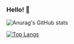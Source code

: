 ### Hello! 👋

![Anurag's GitHub stats](https://github-readme-stats.vercel.app/api?username=taleq&hide=stars,commits,prs,issues,contribs&show_icons=true&theme=tokyonight)

[![Top Langs](https://github-readme-stats.vercel.app/api/top-langs/?username=taleq&layout=compact)](https://github.com/anuraghazra/github-readme-stats)

<!--
**TaleQ/taleq** is a ✨ _special_ ✨ repository because its `README.md` (this file) appears on your GitHub profile.

Here are some ideas to get you started:

- 🔭 I’m currently working on ...
- 🌱 I’m currently learning ...
- 👯 I’m looking to collaborate on ...
- 🤔 I’m looking for help with ...
- 💬 Ask me about ...
- 📫 How to reach me: ...
- 😄 Pronouns: ...
- ⚡ Fun fact: ...
-->
